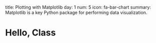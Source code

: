 title: Plotting with Matplotlib
day: 1
num: 5
icon: fa-bar-chart
summary: Matplotlib is a key Python package for performing data visualization.


# Hello, Class